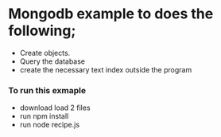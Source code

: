 # Mongodb example to does the following;


* Create objects. 
* Query the database 
* create the necessary text index outside the program


### To run this exmaple
  - download load 2 files
  - run npm install
  - run node recipe.js
